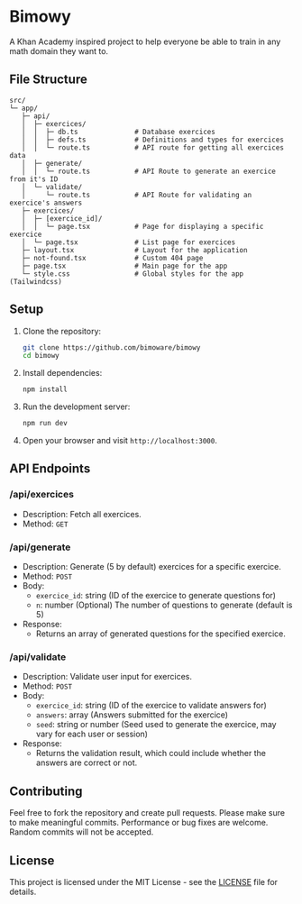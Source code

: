 # Bimowy
A Khan Academy inspired project to help everyone be able to train in any math domain they want to.

## File Structure

```plaintext
src/
└─ app/
   ├─ api/
   │  ├─ exercices/
   │  │  ├─ db.ts              # Database exercices
   │  │  ├─ defs.ts            # Definitions and types for exercices
   │  │  └─ route.ts           # API route for getting all exercices data
   │  ├─ generate/
   │  │  └─ route.ts           # API Route to generate an exercice from it's ID
   │  └─ validate/
   │     └─ route.ts           # API Route for validating an exercice's answers
   ├─ exercices/
   │  ├─ [exercice_id]/
   │  │  └─ page.tsx           # Page for displaying a specific exercice
   │  └─ page.tsx              # List page for exercices
   ├─ layout.tsx               # Layout for the application
   ├─ not-found.tsx            # Custom 404 page
   ├─ page.tsx                 # Main page for the app
   └─ style.css                # Global styles for the app (Tailwindcss)
```

## Setup

1. Clone the repository:
   ```bash
   git clone https://github.com/bimoware/bimowy
   cd bimowy
   ```

2. Install dependencies:
   ```bash
   npm install
   ```

3. Run the development server:
   ```bash
   npm run dev
   ```

4. Open your browser and visit `http://localhost:3000`.

## API Endpoints

### /api/exercices
- Description: Fetch all exercices.
- Method: `GET`

### /api/generate
- Description: Generate (5 by default) exercices for a specific exercice.
- Method: `POST`
- Body:
    - `exercice_id`: string (ID of the exercice to generate questions for)
    - `n`: number (Optional) The number of questions to generate (default is 5)
- Response:
    - Returns an array of generated questions for the specified exercice.

### /api/validate
- Description: Validate user input for exercices.
- Method: `POST`
- Body:
    - `exercice_id`: string (ID of the exercice to validate answers for)
    - `answers`: array (Answers submitted for the exercice)
    - `seed`: string or number (Seed used to generate the exercice, may vary for each user or session)
- Response:
    - Returns the validation result, which could include whether the answers are correct or not.


## Contributing

Feel free to fork the repository and create pull requests. Please make sure to make meaningful commits. Performance or bug fixes are welcome. Random commits will not be accepted.

## License

This project is licensed under the MIT License - see the [LICENSE](LICENSE) file for details.